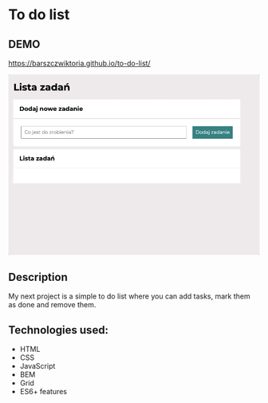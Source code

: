 # To do list

## DEMO
https://barszczwiktoria.github.io/to-do-list/

![gif](images/todolist.gif)

## Description
My next project is a simple to do list where you can add tasks, mark them as done and remove them. 


## Technologies used:
- HTML
- CSS
- JavaScript
- BEM
- Grid
- ES6+ features



